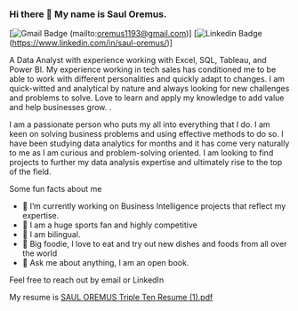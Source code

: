 ### Hi there 👋 My name is Saul Oremus. 
[![Gmail Badge](https://img.shields.io/badge/-oremus1193@gmail.com-D14836?style=for-the-badge&logo=gmail&logoColor=white=mailto:oremus1193@gmail.com)
(mailto:oremus1193@gmail.com)]
[![Linkedin Badge](https://img.shields.io/badge/LinkedIn-0077B5?style=for-the-badge&logo=linkedin&logoColor=whitehttps://www.linkedin.com/in/saul-oremus/)
(https://www.linkedin.com/in/saul-oremus/)]

A Data Analyst with experience working with Excel, SQL, Tableau, and Power BI. My experience working in tech sales has conditioned me to be able to work with different personalities and quickly adapt to changes.  I am quick-witted and analytical by nature and always looking for new challenges and problems to solve. Love to learn and apply my knowledge to add value and help businesses grow. .

I am a passionate person who puts my all into everything that I do. I am keen on solving business problems and using effective methods to do so.  I have been studying data analytics for months and it has come very naturally to me as I am curious and problem-solving oriented. I am looking to find projects to further my data analysis expertise and ultimately rise to the top of the field. 



Some fun facts about me

- 🔭 I’m currently working on Business Intelligence projects that reflect my expertise. 
- 🏀 I am a huge sports fan and highly competitive 
- 👯 I am bilingual. 
- 🥑 Big foodie, I love to eat and try out new dishes and foods from all over the world
- 💬 Ask me about anything, I am an open book. 

Feel free to reach out by email or LinkedIn 

My resume is [SAUL OREMUS Triple Ten Resume (1).pdf](https://github.com/Oremus33/Oremus33/files/14233286/SAUL.OREMUS.Triple.Ten.Resume.1.pdf)

